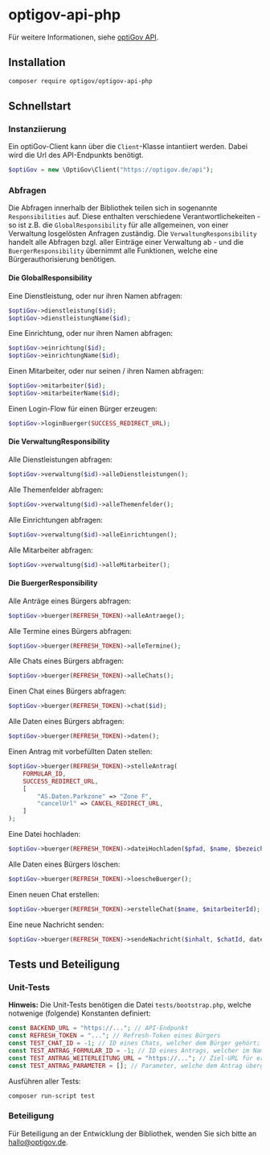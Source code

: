 # optigov-api-php
Für weitere Informationen, siehe [optiGov API](https://entwickler.optigov.de).

## Installation

```bash
composer require optigov/optigov-api-php
```

## Schnellstart

### Instanziierung

Ein optiGov-Client kann über die `Client`-Klasse intantiiert werden. Dabei wird die Url des API-Endpunkts benötigt.

```php
$optiGov = new \OptiGov\Client("https://optigov.de/api");
```

### Abfragen

Die Abfragen innerhalb der Bibliothek teilen sich in sogenannte `Responsibilities` auf. 
Diese enthalten verschiedene Verantwortlichekeiten - so ist z.B. die `GlobalResponsibility` für alle allgemeinen, von einer Verwaltung losgelösten Anfragen zuständig. 
Die `VerwaltungResponsibility` handelt alle Abfragen bzgl. aller Einträge einer Verwaltung ab - und die `BuergerResponsibility` übernimmt alle Funktionen, welche eine Bürgerauthorisierung benötigen.  

#### Die GlobalResponsibility

Eine Dienstleistung, oder nur ihren Namen abfragen:
```php
$optiGov->dienstleistung($id);
$optiGov->dienstleistungName($id);
```

Eine Einrichtung, oder nur ihren Namen abfragen:
```php
$optiGov->einrichtung($id);
$optiGov->einrichtungName($id);
```

Einen Mitarbeiter, oder nur seinen / ihren Namen abfragen:
```php
$optiGov->mitarbeiter($id);
$optiGov->mitarbeiterName($id);
```

Einen Login-Flow für einen Bürger erzeugen:
```php
$optiGov->loginBuerger(SUCCESS_REDIRECT_URL);
```

#### Die VerwaltungResponsibility

Alle Dienstleistungen abfragen:
```php
$optiGov->verwaltung($id)->alleDienstleistungen();
```

Alle Themenfelder abfragen:
```php
$optiGov->verwaltung($id)->alleThemenfelder();
```

Alle Einrichtungen abfragen:
```php
$optiGov->verwaltung($id)->alleEinrichtungen();
```

Alle Mitarbeiter abfragen:
```php
$optiGov->verwaltung($id)->alleMitarbeiter();
```

#### Die BuergerResponsibility
Alle Anträge eines Bürgers abfragen:
```php
$optiGov->buerger(REFRESH_TOKEN)->alleAntraege();
```

Alle Termine eines Bürgers abfragen:
```php
$optiGov->buerger(REFRESH_TOKEN)->alleTermine();
```

Alle Chats eines Bürgers abfragen:
```php
$optiGov->buerger(REFRESH_TOKEN)->alleChats();
```

Einen Chat eines Bürgers abfragen:
```php
$optiGov->buerger(REFRESH_TOKEN)->chat($id);
```

Alle Daten eines Bürgers abfragen:
```php
$optiGov->buerger(REFRESH_TOKEN)->daten();
```

Einen Antrag mit vorbefüllten Daten stellen:
```php
$optiGov->buerger(REFRESH_TOKEN)->stelleAntrag(
    FORMULAR_ID,
    SUCCESS_REDIRECT_URL,
    [
        "AS.Daten.Parkzone" => "Zone F",
        "cancelUrl" => CANCEL_REDIRECT_URL,
    ]
);
```

Eine Datei hochladen:
```php
$optiGov->buerger(REFRESH_TOKEN)->dateiHochladen($pfad, $name, $bezeichner);
```

Alle Daten eines Bürgers löschen:
```php
$optiGov->buerger(REFRESH_TOKEN)->loescheBuerger();
```

Einen neuen Chat erstellen:
```php
$optiGov->buerger(REFRESH_TOKEN)->erstelleChat($name, $mitarbeiterId);
```

Eine neue Nachricht senden:
```php
$optiGov->buerger(REFRESH_TOKEN)->sendeNachricht($inhalt, $chatId, dateien: []);
```
## Tests und Beteiligung

### Unit-Tests

**Hinweis:** Die Unit-Tests benötigen die Datei `tests/bootstrap.php`, welche notwenige (folgende) Konstanten definiert:
```php
const BACKEND_URL = "https://..."; // API-Endpunkt
const REFRESH_TOKEN = "..."; // Refresh-Token eines Bürgers
const TEST_CHAT_ID = -1; // ID eines Chats, welcher dem Bürger gehört;
const TEST_ANTRAG_FORMULAR_ID = -1; // ID eines Antrags, welcher im Namen der Bürgers gestellt werden soll
const TEST_ANTRAG_WEITERLEITUNG_URL = "https://..."; // Ziel-URL für erfolgreiche Weiterleitung nach Antragdurchführung
const TEST_ANTRAG_PARAMETER = []; // Parameter, welche dem Antrag übergeben werden sollen
```

Ausführen aller Tests:
```
composer run-script test
```

### Beteiligung

Für Beteiligung an der Entwicklung der Bibliothek, wenden Sie sich bitte an [hallo@optigov.de](mailto:hallo@optigov.de).